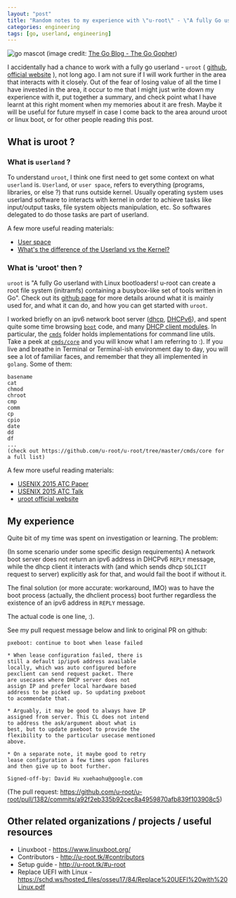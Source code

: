 ```yaml
---
layout: "post"
title: "Random notes to my experience with \"u-root\" - \"A fully Go userland with Linux bootloaders\""
categories: engineering
tags: [go, userland, engineering]
---
```


![go mascot](https://blog.golang.org/gopher/header.jpg)
(image credit: [The Go Blog - The Go Gopher](https://blog.golang.org/gopher))

I accidentally had a chance to work with a fully go userland - `uroot` ( [github](https://github.com/u-root/u-root), [official website](http://u-root.tk/) ), not long ago. I am not sure if I will work further in the area that interacts with it closely. Out of the fear of losing value of all the time I have invested in the area, it occur to me that I might just write down my experience with it, put together a summary, and check point what I have learnt at this right moment when my memories about it are fresh. Maybe it will be useful for future myself in case I come back to the area around uroot or linux boot, or for other people reading this post.

## What is uroot ?

### What is `userland` ?

To understand `uroot`, I think one first need to get some context on what `userland` is. `Userland`, or `user space`, refers to everything (programs, libraries, or else ?) that runs outside kernel. Usually operating system uses userland software to interacts with kernel in order to achieve tasks like input/output tasks, file system objects manipulation, etc. So softwares delegated to do those tasks are part of userland.

A few more useful reading materials:  

* [User space](https://en.wikipedia.org/wiki/User_space)
* [What's the difference of the Userland vs the Kernel?](https://unix.stackexchange.com/questions/137820/whats-the-difference-of-the-userland-vs-the-kernel)

### What is 'uroot' then ?

`uroot` is "A fully Go userland with Linux bootloaders! u-root can create a root file system (initramfs) containing a busybox-like set of tools written in Go". Check out its [github page](https://github.com/u-root/u-root) for more details around what it is mainly used for, and what it can do, and how you can get started with `uroot`.

I worked briefly on an ipv6 network boot server ([dhcp](https://en.wikipedia.org/wiki/Dynamic_Host_Configuration_Protocol), [DHCPv6](https://tools.ietf.org/html/rfc8415)), and spent quite some time browsing [`boot`](https://github.com/u-root/u-root/tree/master/cmds/boot) code, and many [DHCP client modules](https://github.com/u-root/u-root/tree/master/pkg/dhclient). In particular, the [`cmds`](https://github.com/u-root/u-root/tree/master/cmds) folder holds implementations for
command line utils. Take a peek at [`cmds/core`](https://github.com/u-root/u-root/tree/master/cmds/core) and you will know what I am referring to :). If you live and breathe in Terminal or Terminal-ish environment day to day, you will see a lot of familiar faces, and remember that they all implemented in `golang`. Some of them:

```
basename
cat
chmod
chroot
cmp
comm
cp
cpio
date
dd
df
...
(check out https://github.com/u-root/u-root/tree/master/cmds/core for a full list)
```

A few more useful reading materials:  

* [USENIX 2015 ATC Paper](https://www.usenix.org/system/files/conference/atc15/atc15-paper-minnich.pdf)
* [USENIX 2015 ATC Talk](https://www.usenix.org/conference/atc15/technical-session/presentation/minnich)
* [uroot official website](http://u-root.tk/)

## My experience

Quite bit of my time was spent on investigation or learning. The problem:

(In some scenario under some specific design requirements) A network boot server does not return an ipv6 address in DHCPv6 `REPLY` message, while the dhcp client it interacts with (and which sends dhcp `SOLICIT` request to server) explicitly ask for that, and would fail the boot if without it.

The final solution (or more accurate: workaround, IMO) was to have the boot process (actually, the dhclient process) boot further regardless the existence of an ipv6 address in `REPLY` message.

The actual code is one line, :).

See my pull request message below and link to original PR on github:

```
pxeboot: continue to boot when lease failed

* When lease configuration failed, there is
still a default ip/ipv6 address available
locally, which was auto configured before
pexclient can send request packet. There
are usecases where DHCP server does not
assign IP and prefer local hardware based
address to be picked up. So updating pxeboot
to acommendate that.

* Arguably, it may be good to always have IP
assigned from server. This CL does not intend
to address the ask/argument about what is
best, but to update pxeboot to provide the
flexibility to the particular usecase mentioned
above.

* On a separate note, it maybe good to retry
lease configuration a few times upon failures
and then give up to boot further.

Signed-off-by: David Hu xuehaohu@google.com

```
(The pull request: https://github.com/u-root/u-root/pull/1382/commits/a92f2eb335b92cec8a4959870afb839f103908c5)


## Other related organizations / projects / useful resources

* Linuxboot - https://www.linuxboot.org/
* Contributors - http://u-root.tk/#contributors
* Setup guide - http://u-root.tk/#u-root
* Replace UEFI with Linux - https://schd.ws/hosted_files/osseu17/84/Replace%20UEFI%20with%20Linux.pdf

